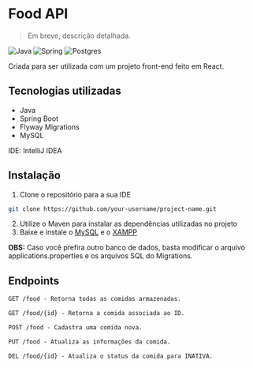 # Food API

> Em breve, descrição detalhada.

![Java](https://img.shields.io/badge/java-%23ED8B00.svg?style=for-the-badge&logo=openjdk&logoColor=white)
![Spring](https://img.shields.io/badge/spring-%236DB33F.svg?style=for-the-badge&logo=spring&logoColor=white)
![Postgres](https://img.shields.io/badge/MySQL-00000F?style=for-the-badge&logo=mysql&logoColor=white)

Criada para ser utilizada com um projeto front-end feito em React.

## Tecnologias utilizadas

- Java
- Spring Boot
- Flyway Migrations
- MySQL

IDE: IntelliJ IDEA

## Instalação

1. Clone o repositório para a sua IDE
   
```bash
git clone https://github.com/your-username/project-name.git
```

2. Utilize o Maven para instalar as dependências utilizadas no projeto
3. Baixe e instale o [MySQL](https://dev.mysql.com/downloads/workbench/) e o [XAMPP](https://www.apachefriends.org/pt_br/index.html)

**OBS:** Caso você prefira outro banco de dados, basta modificar o arquivo applications.properties e os arquivos SQL do Migrations.

## Endpoints
```markdown
GET /food - Retorna todas as comidas armazenadas.

GET /food/{id} - Retorna a comida associada ao ID.

POST /food - Cadastra uma comida nova.

PUT /food - Atualiza as informações da comida.

DEL /food/{id} - Atualiza o status da comida para INATIVA.
```
